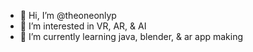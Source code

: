 - 👋 Hi, I’m @theoneonlyp
- 👀 I’m interested in VR, AR, & AI 
- 🌱 I’m currently learning java, blender, & ar app making

<!---
theoneonlyp/theoneonlyp is a ✨ special ✨ repository because its `README.md` (this file) appears on your GitHub profile.
You can click the Preview link to take a look at your changes.
--->
